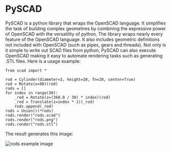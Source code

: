 # PySCAD

PySCAD is a python library that wraps the OpenSCAD language.  It simplifies the task of building complex geometires by combining the expressive power of OpenSCAD with the versatility of python.  The library wraps nearly every feature of the OpenSCAD language.  It also includes geometric definitions not included with OpenSCAD (such as pipes, gears and threads).  Not only is it simple to write out SCAD files from python, PySCAD can also execute OpenSCAD making it easy to automate rendering tasks such as generating .STL files.  Here is a usage example:

<!-- %EXAMPLE% rods --> 
```
from scad import *

rod = Cylinder(diameter=2, height=20, fn=20, center=True)
rod = Rotate(x=90)(rod)
rods = []
for index in range(30):
    _rod = Rotate(z=(360.0 / 30) * index)(rod)
    _rod = Translate(z=index * 1)(_rod)
    rods.append(_rod)
rods = Union()(*rods)
rods.render("rods.scad")
rods.render("rods.png")
rods.render("rods.stl")
```

The result generates this image:

![rods example image](https://raw.githubusercontent.com/vishnubob/pyscad/master/docs/images/rods.png)
